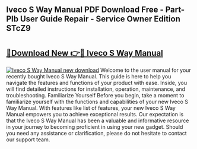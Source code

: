 ## Iveco S Way Manual PDF Download Free - Part-PIb User Guide Repair - Service Owner Edition STcZ9

# <h2><a href="http://cf21130.oget.top/?id=Iveco+S+Way+Manual">🔗Download New 👉🔴 Iveco S Way Manual</a></h2>

[![Iveco S Way Manual new download](https://i.imgur.com/5g1atiW.png)](http://cf21130.oget.top/?id=Iveco+S+Way+Manual)
Welcome to the user manual for your recently bought Iveco S Way Manual. This guide is here to help you navigate the features and functions of your product with ease. Inside, you will find detailed instructions for installation, operation, maintenance, and troubleshooting. Familiarize Yourself Before you begin, take a moment to familiarize yourself with the functions and capabilities of your new Iveco S Way Manual. With features like list of features, your new Iveco S Way Manual empowers you to achieve exceptional results. Our expectation is that the Iveco S Way Manual has been a valuable and informative resource in your journey to becoming proficient in using your new gadget. Should you need any assistance or clarification, please do not hesitate to contact our support team.
